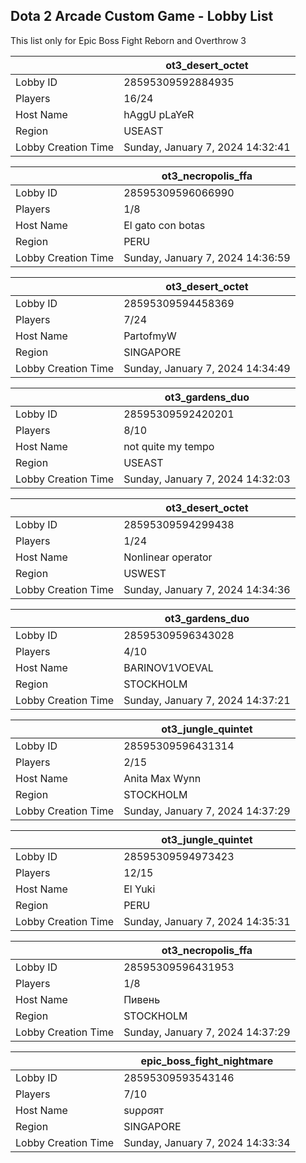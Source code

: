 ## Dota 2 Arcade Custom Game - Lobby List

This list only for Epic Boss Fight Reborn and Overthrow 3

|  | ot3_desert_octet |
| ------ | ------ |
| Lobby ID | 28595309592884935 |
| Players | 16/24 |
| Host Name | hAggU pLaYeR |
| Region | USEAST |
| Lobby Creation Time | Sunday, January 7, 2024 14:32:41 |


|  | ot3_necropolis_ffa |
| ------ | ------ |
| Lobby ID | 28595309596066990 |
| Players | 1/8 |
| Host Name | El gato con botas |
| Region | PERU |
| Lobby Creation Time | Sunday, January 7, 2024 14:36:59 |


|  | ot3_desert_octet |
| ------ | ------ |
| Lobby ID | 28595309594458369 |
| Players | 7/24 |
| Host Name | PartofmyW |
| Region | SINGAPORE |
| Lobby Creation Time | Sunday, January 7, 2024 14:34:49 |


|  | ot3_gardens_duo |
| ------ | ------ |
| Lobby ID | 28595309592420201 |
| Players | 8/10 |
| Host Name | not quite my tempo |
| Region | USEAST |
| Lobby Creation Time | Sunday, January 7, 2024 14:32:03 |


|  | ot3_desert_octet |
| ------ | ------ |
| Lobby ID | 28595309594299438 |
| Players | 1/24 |
| Host Name | Nonlinear operator |
| Region | USWEST |
| Lobby Creation Time | Sunday, January 7, 2024 14:34:36 |


|  | ot3_gardens_duo |
| ------ | ------ |
| Lobby ID | 28595309596343028 |
| Players | 4/10 |
| Host Name | BARINOV1VOEVAL |
| Region | STOCKHOLM |
| Lobby Creation Time | Sunday, January 7, 2024 14:37:21 |


|  | ot3_jungle_quintet |
| ------ | ------ |
| Lobby ID | 28595309596431314 |
| Players | 2/15 |
| Host Name | Anita Max Wynn |
| Region | STOCKHOLM |
| Lobby Creation Time | Sunday, January 7, 2024 14:37:29 |


|  | ot3_jungle_quintet |
| ------ | ------ |
| Lobby ID | 28595309594973423 |
| Players | 12/15 |
| Host Name | El Yuki |
| Region | PERU |
| Lobby Creation Time | Sunday, January 7, 2024 14:35:31 |


|  | ot3_necropolis_ffa |
| ------ | ------ |
| Lobby ID | 28595309596431953 |
| Players | 1/8 |
| Host Name | Пивень |
| Region | STOCKHOLM |
| Lobby Creation Time | Sunday, January 7, 2024 14:37:29 |


|  | epic_boss_fight_nightmare |
| ------ | ------ |
| Lobby ID | 28595309593543146 |
| Players | 7/10 |
| Host Name | ѕυρρσят |
| Region | SINGAPORE |
| Lobby Creation Time | Sunday, January 7, 2024 14:33:34 |


